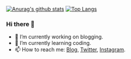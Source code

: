 [![Anurag's github stats](https://github-readme-stats.vercel.app/api?username=ngzhio)](https://github.com/anuraghazra/github-readme-stats)
[![Top Langs](https://github-readme-stats.vercel.app/api/top-langs/?username=ngzhio)](https://github.com/anuraghazra/github-readme-stats)

### Hi there 👋

<!--
**ngzhio/ngzhio** is a ✨ _special_ ✨ repository because its `README.md` (this file) appears on your GitHub profile.

Here are some ideas to get you started:

- 🔭 I’m currently working on ...
- 🌱 I’m currently learning ...
- 👯 I’m looking to collaborate on ...
- 🤔 I’m looking for help with ...
- 💬 Ask me about ...
- 📫 How to reach me: ...
- 😄 Pronouns: ...
- ⚡ Fun fact: ...
-->

- 🔭 I’m currently working on blogging.
- 🌱 I’m currently learning coding.
- 📫 How to reach me: [Blog](https://ngzhio.github.io/), [Twitter](https://twitter.com/ngzhio), [Instagram](https://www.instagram.com/ngzhio/).
